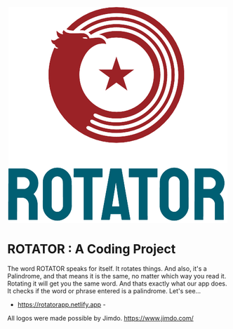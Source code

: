 
<p align="center">

<img src="img/ROTATOR/logo_small.png">

  # ROTATOR : A Coding Project
  The word ROTATOR speaks for itself. It rotates things.
  And also, it's a Palindrome, and that means it is the same,
  no matter which way you read it. Rotating it will get you the same word.
  And thats exactly what our app does. It checks if the word or phrase entered is a palindrome. Let's see...
 - https://rotatorapp.netlify.app -

 All logos were made possible by Jimdo.
 https://www.jimdo.com/


  
 </p>

